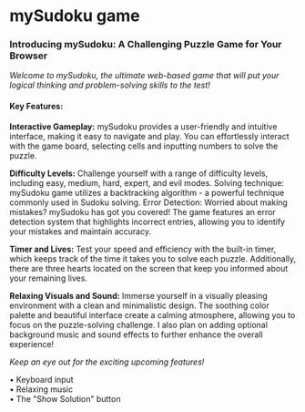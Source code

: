 # mySudoku game

### Introducing mySudoku: A Challenging Puzzle Game for Your Browser  
*Welcome to mySudoku, the ultimate web-based game that will put your logical thinking and problem-solving skills to the test!*  
  
#### Key Features: 
  
**Interactive Gameplay:** mySudoku provides a user-friendly and intuitive interface, making it easy to navigate and play. You can effortlessly interact with the game board, selecting cells and inputting numbers to solve the puzzle.  
  
**Difficulty Levels:** Challenge yourself with a range of difficulty levels, including easy, medium, hard, expert, and evil modes. 
Solving technique: mySudoku game utilizes a backtracking algorithm - a powerful technique commonly used in Sudoku solving.
Error Detection: Worried about making mistakes? mySudoku has got you covered! The game features an error detection system that highlights incorrect entries, allowing you to identify your mistakes and maintain accuracy.  
  
**Timer and Lives:** Test your speed and efficiency with the built-in timer, which keeps track of the time it takes you to solve each puzzle. Additionally, there are three hearts located on the screen that keep you informed about your remaining lives.  
  
**Relaxing Visuals and Sound:** Immerse yourself in a visually pleasing environment with a clean and minimalistic design. The soothing color palette and beautiful interface create a calming atmosphere, allowing you to focus on the puzzle-solving challenge. I also plan on adding optional background music and sound effects to further enhance the overall experience!  
  
*Keep an eye out for the exciting upcoming features!*  

•	Keyboard input  
•	Relaxing music  
•	The "Show Solution" button  
